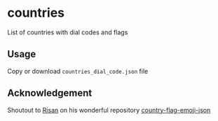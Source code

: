 # countries
List of countries with dial codes and flags

## Usage
Copy or download `countries_dial_code.json` file

## Acknowledgement
Shoutout to [Risan](https://github.com/risan) on his wonderful repository [country-flag-emoji-json](https://github.com/risan/country-flag-emoji-json)
